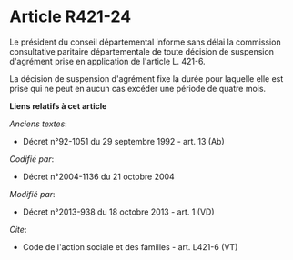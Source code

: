 # Article R421-24

Le président du conseil départemental informe sans délai la commission consultative paritaire départementale de toute
décision de suspension d'agrément prise en application de l'article L. 421-6.

La décision de suspension d'agrément fixe la durée pour laquelle elle est prise qui ne peut en aucun cas excéder une période
de quatre mois.

**Liens relatifs à cet article**

_Anciens textes_:

  - Décret n°92-1051 du 29 septembre 1992 - art. 13 (Ab)

_Codifié par_:

  - Décret n°2004-1136 du 21 octobre 2004

_Modifié par_:

  - Décret n°2013-938 du 18 octobre 2013 - art. 1 (VD)

_Cite_:

  - Code de l'action sociale et des familles - art. L421-6 (VT)

